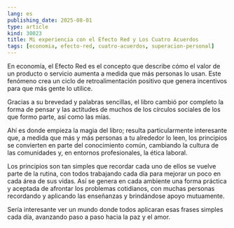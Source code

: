 ```yaml
---
lang: es
publishing_date: 2025-08-01
type: article
kind: 30023
title: Mi experiencia con el Efecto Red y Los Cuatro Acuerdos
tags: [economia, efecto-red, cuatro-acuerdos, superacion-personal]
---
```

En economía, el Efecto Red es el concepto que describe cómo el valor de un producto o servicio aumenta a medida que más personas lo usan. Este fenómeno crea un ciclo de retroalimentación positivo que genera incentivos para que más gente lo utilice.

Gracias a su brevedad y palabras sencillas, el libro cambió por completo la forma de pensar y las actitudes de muchos de los círculos sociales de los que formo parte, así como las mías.

Ahí es donde empieza la magia del libro; resulta particularmente interesante que, a medida que más y más personas a tu alrededor lo leen, los principios se convierten en parte del conocimiento común, cambiando la cultura de las comunidades y, en entornos profesionales, la ética laboral.

Los principios son tan simples que recordar cada uno de ellos se vuelve parte de la rutina, con todos trabajando cada día para mejorar un poco en cada área de sus vidas. Así se genera en cada ambiente una forma práctica y aceptada de afrontar los problemas cotidianos, con muchas personas recordando y aplicando las enseñanzas y brindándose apoyo mutuamente.

Sería interesante ver un mundo donde todos aplicaran esas frases simples cada día, avanzando paso a paso hacia la paz y el amor.

